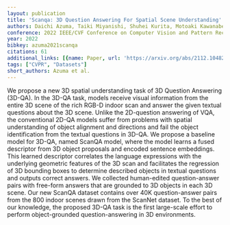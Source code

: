 ```yaml
---
layout: publication
title: 'Scanqa: 3D Question Answering For Spatial Scene Understanding'
authors: Daichi Azuma, Taiki Miyanishi, Shuhei Kurita, Motoaki Kawanabe
conference: 2022 IEEE/CVF Conference on Computer Vision and Pattern Recognition (CVPR)
year: 2022
bibkey: azuma2021scanqa
citations: 61
additional_links: [{name: Paper, url: 'https://arxiv.org/abs/2112.10482'}]
tags: ["CVPR", "Datasets"]
short_authors: Azuma et al.
---
```

We propose a new 3D spatial understanding task of 3D Question Answering
(3D-QA). In the 3D-QA task, models receive visual information from the entire
3D scene of the rich RGB-D indoor scan and answer the given textual questions
about the 3D scene. Unlike the 2D-question answering of VQA, the conventional
2D-QA models suffer from problems with spatial understanding of object
alignment and directions and fail the object identification from the textual
questions in 3D-QA. We propose a baseline model for 3D-QA, named ScanQA model,
where the model learns a fused descriptor from 3D object proposals and encoded
sentence embeddings. This learned descriptor correlates the language
expressions with the underlying geometric features of the 3D scan and
facilitates the regression of 3D bounding boxes to determine described objects
in textual questions and outputs correct answers. We collected human-edited
question-answer pairs with free-form answers that are grounded to 3D objects in
each 3D scene. Our new ScanQA dataset contains over 40K question-answer pairs
from the 800 indoor scenes drawn from the ScanNet dataset. To the best of our
knowledge, the proposed 3D-QA task is the first large-scale effort to perform
object-grounded question-answering in 3D environments.